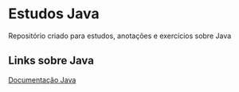 # Estudos Java
Repositório criado para estudos, anotações e exercícios sobre Java

## Links sobre Java
[Documentação Java](https://docs.oracle.com/javase/tutorial/reallybigindex.html)

